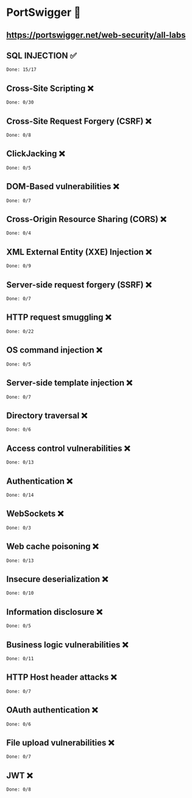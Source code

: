 # PortSwigger 💯
## https://portswigger.net/web-security/all-labs

## SQL INJECTION ✅
    Done: 15/17

## Cross-Site Scripting ❌
    Done: 0/30

## Cross-Site Request Forgery (CSRF) ❌
    Done: 0/8

## ClickJacking ❌
    Done: 0/5

## DOM-Based vulnerabilities ❌
    Done: 0/7

## Cross-Origin Resource Sharing (CORS) ❌
    Done: 0/4

## XML External Entity (XXE) Injection ❌
    Done: 0/9

## Server-side request forgery (SSRF) ❌
    Done: 0/7

## HTTP request smuggling ❌
    Done: 0/22

## OS command injection ❌
    Done: 0/5

## Server-side template injection ❌
    Done: 0/7

## Directory traversal ❌
    Done: 0/6

## Access control vulnerabilities ❌
    Done: 0/13

## Authentication ❌
    Done: 0/14

## WebSockets ❌
    Done: 0/3

## Web cache poisoning ❌
    Done: 0/13

## Insecure deserialization ❌
    Done: 0/10

## Information disclosure ❌
    Done: 0/5

## Business logic vulnerabilities ❌
    Done: 0/11

## HTTP Host header attacks ❌
    Done: 0/7

## OAuth authentication ❌
    Done: 0/6

## File upload vulnerabilities ❌
    Done: 0/7

## JWT ❌
    Done: 0/8
